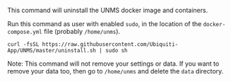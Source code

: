 This command will uninstall the UNMS docker image and containers.

Run this command as user with enabled `sudo`, in the location of the `docker-compose.yml` file (probably ```/home/unms```).

    curl -fsSL https://raw.githubusercontent.com/Ubiquiti-App/UNMS/master/uninstall.sh | sudo sh

Note: This command will not remove your settings or data. If you want to remove your data too, then go to ```/home/unms``` and delete the ```data``` directory.